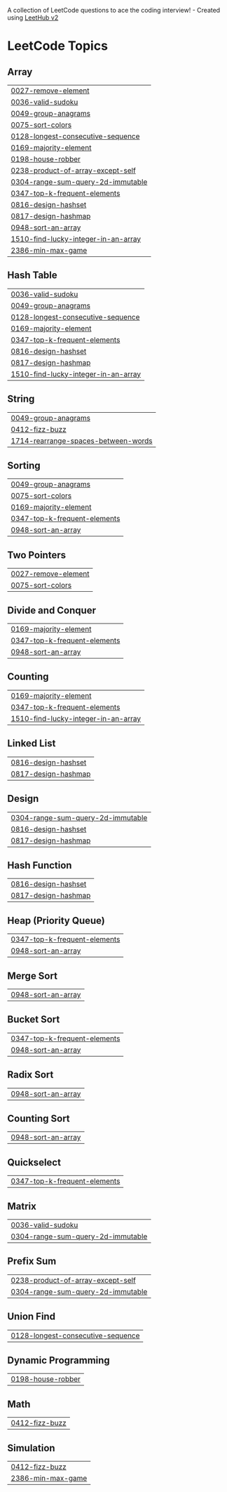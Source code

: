 A collection of LeetCode questions to ace the coding interview! - Created using [LeetHub v2](https://github.com/arunbhardwaj/LeetHub-2.0)
<!---LeetCode Topics Start-->
# LeetCode Topics
## Array
|  |
| ------- |
| [0027-remove-element](https://github.com/hamzaakmal98/DSA/tree/master/0027-remove-element) |
| [0036-valid-sudoku](https://github.com/hamzaakmal98/DSA/tree/master/0036-valid-sudoku) |
| [0049-group-anagrams](https://github.com/hamzaakmal98/DSA/tree/master/0049-group-anagrams) |
| [0075-sort-colors](https://github.com/hamzaakmal98/DSA/tree/master/0075-sort-colors) |
| [0128-longest-consecutive-sequence](https://github.com/hamzaakmal98/DSA/tree/master/0128-longest-consecutive-sequence) |
| [0169-majority-element](https://github.com/hamzaakmal98/DSA/tree/master/0169-majority-element) |
| [0198-house-robber](https://github.com/hamzaakmal98/DSA/tree/master/0198-house-robber) |
| [0238-product-of-array-except-self](https://github.com/hamzaakmal98/DSA/tree/master/0238-product-of-array-except-self) |
| [0304-range-sum-query-2d-immutable](https://github.com/hamzaakmal98/DSA/tree/master/0304-range-sum-query-2d-immutable) |
| [0347-top-k-frequent-elements](https://github.com/hamzaakmal98/DSA/tree/master/0347-top-k-frequent-elements) |
| [0816-design-hashset](https://github.com/hamzaakmal98/DSA/tree/master/0816-design-hashset) |
| [0817-design-hashmap](https://github.com/hamzaakmal98/DSA/tree/master/0817-design-hashmap) |
| [0948-sort-an-array](https://github.com/hamzaakmal98/DSA/tree/master/0948-sort-an-array) |
| [1510-find-lucky-integer-in-an-array](https://github.com/hamzaakmal98/DSA/tree/master/1510-find-lucky-integer-in-an-array) |
| [2386-min-max-game](https://github.com/hamzaakmal98/DSA/tree/master/2386-min-max-game) |
## Hash Table
|  |
| ------- |
| [0036-valid-sudoku](https://github.com/hamzaakmal98/DSA/tree/master/0036-valid-sudoku) |
| [0049-group-anagrams](https://github.com/hamzaakmal98/DSA/tree/master/0049-group-anagrams) |
| [0128-longest-consecutive-sequence](https://github.com/hamzaakmal98/DSA/tree/master/0128-longest-consecutive-sequence) |
| [0169-majority-element](https://github.com/hamzaakmal98/DSA/tree/master/0169-majority-element) |
| [0347-top-k-frequent-elements](https://github.com/hamzaakmal98/DSA/tree/master/0347-top-k-frequent-elements) |
| [0816-design-hashset](https://github.com/hamzaakmal98/DSA/tree/master/0816-design-hashset) |
| [0817-design-hashmap](https://github.com/hamzaakmal98/DSA/tree/master/0817-design-hashmap) |
| [1510-find-lucky-integer-in-an-array](https://github.com/hamzaakmal98/DSA/tree/master/1510-find-lucky-integer-in-an-array) |
## String
|  |
| ------- |
| [0049-group-anagrams](https://github.com/hamzaakmal98/DSA/tree/master/0049-group-anagrams) |
| [0412-fizz-buzz](https://github.com/hamzaakmal98/DSA/tree/master/0412-fizz-buzz) |
| [1714-rearrange-spaces-between-words](https://github.com/hamzaakmal98/DSA/tree/master/1714-rearrange-spaces-between-words) |
## Sorting
|  |
| ------- |
| [0049-group-anagrams](https://github.com/hamzaakmal98/DSA/tree/master/0049-group-anagrams) |
| [0075-sort-colors](https://github.com/hamzaakmal98/DSA/tree/master/0075-sort-colors) |
| [0169-majority-element](https://github.com/hamzaakmal98/DSA/tree/master/0169-majority-element) |
| [0347-top-k-frequent-elements](https://github.com/hamzaakmal98/DSA/tree/master/0347-top-k-frequent-elements) |
| [0948-sort-an-array](https://github.com/hamzaakmal98/DSA/tree/master/0948-sort-an-array) |
## Two Pointers
|  |
| ------- |
| [0027-remove-element](https://github.com/hamzaakmal98/DSA/tree/master/0027-remove-element) |
| [0075-sort-colors](https://github.com/hamzaakmal98/DSA/tree/master/0075-sort-colors) |
## Divide and Conquer
|  |
| ------- |
| [0169-majority-element](https://github.com/hamzaakmal98/DSA/tree/master/0169-majority-element) |
| [0347-top-k-frequent-elements](https://github.com/hamzaakmal98/DSA/tree/master/0347-top-k-frequent-elements) |
| [0948-sort-an-array](https://github.com/hamzaakmal98/DSA/tree/master/0948-sort-an-array) |
## Counting
|  |
| ------- |
| [0169-majority-element](https://github.com/hamzaakmal98/DSA/tree/master/0169-majority-element) |
| [0347-top-k-frequent-elements](https://github.com/hamzaakmal98/DSA/tree/master/0347-top-k-frequent-elements) |
| [1510-find-lucky-integer-in-an-array](https://github.com/hamzaakmal98/DSA/tree/master/1510-find-lucky-integer-in-an-array) |
## Linked List
|  |
| ------- |
| [0816-design-hashset](https://github.com/hamzaakmal98/DSA/tree/master/0816-design-hashset) |
| [0817-design-hashmap](https://github.com/hamzaakmal98/DSA/tree/master/0817-design-hashmap) |
## Design
|  |
| ------- |
| [0304-range-sum-query-2d-immutable](https://github.com/hamzaakmal98/DSA/tree/master/0304-range-sum-query-2d-immutable) |
| [0816-design-hashset](https://github.com/hamzaakmal98/DSA/tree/master/0816-design-hashset) |
| [0817-design-hashmap](https://github.com/hamzaakmal98/DSA/tree/master/0817-design-hashmap) |
## Hash Function
|  |
| ------- |
| [0816-design-hashset](https://github.com/hamzaakmal98/DSA/tree/master/0816-design-hashset) |
| [0817-design-hashmap](https://github.com/hamzaakmal98/DSA/tree/master/0817-design-hashmap) |
## Heap (Priority Queue)
|  |
| ------- |
| [0347-top-k-frequent-elements](https://github.com/hamzaakmal98/DSA/tree/master/0347-top-k-frequent-elements) |
| [0948-sort-an-array](https://github.com/hamzaakmal98/DSA/tree/master/0948-sort-an-array) |
## Merge Sort
|  |
| ------- |
| [0948-sort-an-array](https://github.com/hamzaakmal98/DSA/tree/master/0948-sort-an-array) |
## Bucket Sort
|  |
| ------- |
| [0347-top-k-frequent-elements](https://github.com/hamzaakmal98/DSA/tree/master/0347-top-k-frequent-elements) |
| [0948-sort-an-array](https://github.com/hamzaakmal98/DSA/tree/master/0948-sort-an-array) |
## Radix Sort
|  |
| ------- |
| [0948-sort-an-array](https://github.com/hamzaakmal98/DSA/tree/master/0948-sort-an-array) |
## Counting Sort
|  |
| ------- |
| [0948-sort-an-array](https://github.com/hamzaakmal98/DSA/tree/master/0948-sort-an-array) |
## Quickselect
|  |
| ------- |
| [0347-top-k-frequent-elements](https://github.com/hamzaakmal98/DSA/tree/master/0347-top-k-frequent-elements) |
## Matrix
|  |
| ------- |
| [0036-valid-sudoku](https://github.com/hamzaakmal98/DSA/tree/master/0036-valid-sudoku) |
| [0304-range-sum-query-2d-immutable](https://github.com/hamzaakmal98/DSA/tree/master/0304-range-sum-query-2d-immutable) |
## Prefix Sum
|  |
| ------- |
| [0238-product-of-array-except-self](https://github.com/hamzaakmal98/DSA/tree/master/0238-product-of-array-except-self) |
| [0304-range-sum-query-2d-immutable](https://github.com/hamzaakmal98/DSA/tree/master/0304-range-sum-query-2d-immutable) |
## Union Find
|  |
| ------- |
| [0128-longest-consecutive-sequence](https://github.com/hamzaakmal98/DSA/tree/master/0128-longest-consecutive-sequence) |
## Dynamic Programming
|  |
| ------- |
| [0198-house-robber](https://github.com/hamzaakmal98/DSA/tree/master/0198-house-robber) |
## Math
|  |
| ------- |
| [0412-fizz-buzz](https://github.com/hamzaakmal98/DSA/tree/master/0412-fizz-buzz) |
## Simulation
|  |
| ------- |
| [0412-fizz-buzz](https://github.com/hamzaakmal98/DSA/tree/master/0412-fizz-buzz) |
| [2386-min-max-game](https://github.com/hamzaakmal98/DSA/tree/master/2386-min-max-game) |
<!---LeetCode Topics End-->